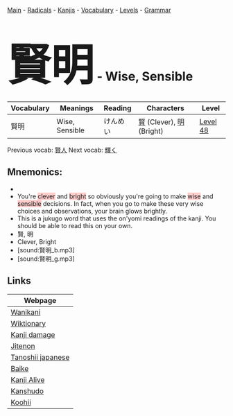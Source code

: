 <style> bigfont {font-size: 100px}</style>
[Main](../README.md) -
[Radicals](../radicals.md) -
[Kanjis](../kanjis.md) -
[Vocabulary](../vocabulary.md) -
[Levels](../levels.md) -
[Grammar](../grammar.md)
# <bigfont> 賢明</bigfont> - Wise, Sensible 

| Vocabulary | Meanings | Reading | Characters | Level |
| --- | --- | --- | --- | --- |
| 賢明 | Wise, Sensible | けんめい |  [賢](../kanjis/賢.md) (Clever), [明](../kanjis/明.md) (Bright) | [Level 48](../levels/wk_level48.md) |

Previous vocab: [賢人](賢人.md) Next vocab: [輝く](輝く.md) 

## Mnemonics:

* 
* You're <span style="background-color:#ffcccb"> clever</span> and <span style="background-color:#ffcccb"> bright</span> so obviously you're going to make <span style="background-color:#ffcccb"> wise</span> and <span style="background-color:#ffcccb"> sensible</span> decisions. In fact, when you go to make these very wise choices and observations, your brain glows brightly.
* This is a jukugo word that uses the on'yomi readings of the kanji. You should be able to read this on your own.
* 賢, 明
* Clever, Bright
* [sound:賢明_b.mp3]
* [sound:賢明_g.mp3]


## Links 

| Webpage |
| --- |
| [Wanikani          ](https://www.wanikani.com/kanji/賢明) |
| [Wiktionary        ](https://en.wiktionary.org/wiki/賢明) |
| [Kanji damage      ](http://www.kanjidamage.com/kanji/search?utf8=✓&q=賢明) |
| [Jitenon           ](https://jitenon.com/kanji/賢明) |
| [Tanoshii japanese ](https://www.tanoshiijapanese.com/dictionary/kanji.cfm?k=賢明) |
| [Baike             ](https://baike.baidu.com/item/賢明) |
| [Kanji Alive       ](https://app.kanjialive.com/賢明) |
| [Kanshudo          ](https://www.kanshudo.com/searchmn?q=賢明) |
| [Koohii            ](https://kanji.koohii.com/study/kanji/賢明) |
